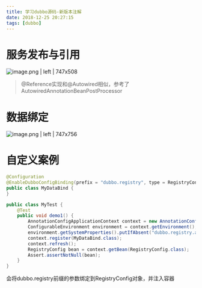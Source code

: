 ```yaml
---
title: 学习dubbo源码-新版本注解
date: 2018-12-25 20:27:15
tags: [dubbo]
---
```


# <a name="bthsrq"></a>服务发布与引用



![image.png | left | 747x508](https://cdn.nlark.com/yuque/0/2018/png/176230/1545740875098-ddee7b85-5216-4338-ae14-746097d42847.png "")


> @Reference实现和@Autowired相似，参考了AutowiredAnnotationBeanPostProcessor

<!--more-->

# <a name="biexst"></a>数据绑定


![image.png | left | 747x756](https://cdn.nlark.com/yuque/0/2018/png/176230/1545740917019-77d001db-b24c-47cc-905d-fc59bd9c8707.png "")

# <a name="hqyopi"></a>自定义案例
```java
@Configuration
@EnableDubboConfigBinding(prefix = "dubbo.registry", type = RegistryConfig.class)
public class MyDataBind {
}
```
```java
public class MyTest {
    @Test
    public void demo1() {
        AnnotationConfigApplicationContext context = new AnnotationConfigApplicationContext();
        ConfigurableEnvironment environment = context.getEnvironment();
        environment.getSystemProperties().putIfAbsent("dubbo.registry.address", "zookeeper://127.0.0.1:2181");
        context.register(MyDataBind.class);
        context.refresh();
        RegistryConfig bean = context.getBean(RegistryConfig.class);
        Assert.assertNotNull(bean);
    }
}
```
会将dubbo.registry前缀的参数绑定到RegistryConfig对象，并注入容器
